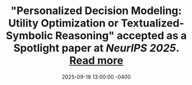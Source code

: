 ---
title: >-
    <strong>"Personalized Decision Modeling: Utility Optimization or Textualized-Symbolic Reasoning"</strong> accepted as a <strong>Spotlight</strong> paper at <em>NeurIPS 2025</em>.
    <a href="https://neurips.cc/Conferences/2025" target="_blank">Read more <i class="fas fa-angle-double-right"></i></a>
date: 2025-09-18 13:00:00 -0400
---